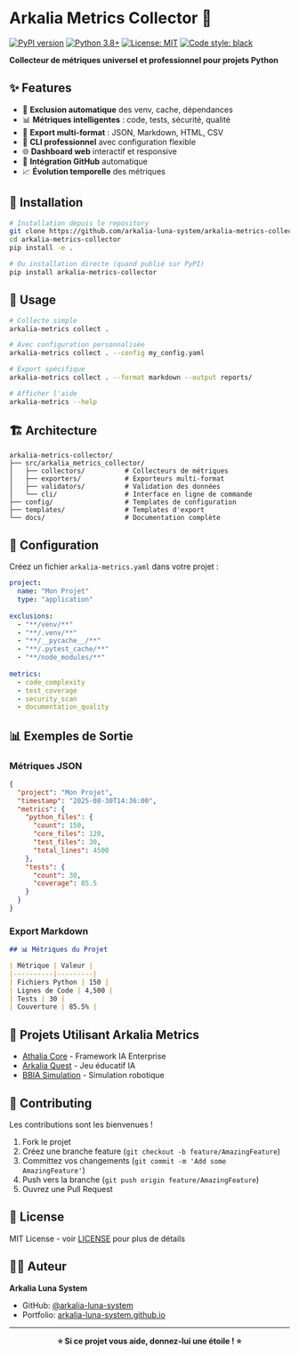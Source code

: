 # Arkalia Metrics Collector 🚀

[![PyPI version](https://badge.fury.io/py/arkalia-metrics-collector.svg)](https://badge.fury.io/py/arkalia-metrics-collector)
[![Python 3.8+](https://img.shields.io/badge/python-3.8+-blue.svg)](https://www.python.org/downloads/)
[![License: MIT](https://img.shields.io/badge/License-MIT-yellow.svg)](https://opensource.org/licenses/MIT)
[![Code style: black](https://img.shields.io/badge/code%20style-black-000000.svg)](https://github.com/psf/black)

**Collecteur de métriques universel et professionnel pour projets Python**

## ✨ Features

- 🚀 **Exclusion automatique** des venv, cache, dépendances
- 📊 **Métriques intelligentes** : code, tests, sécurité, qualité
- 🎨 **Export multi-format** : JSON, Markdown, HTML, CSV
- 🔧 **CLI professionnel** avec configuration flexible
- 🌐 **Dashboard web** interactif et responsive
- 🔗 **Intégration GitHub** automatique
- 📈 **Évolution temporelle** des métriques

## 🚀 Installation

```bash
# Installation depuis le repository
git clone https://github.com/arkalia-luna-system/arkalia-metrics-collector.git
cd arkalia-metrics-collector
pip install -e .

# Ou installation directe (quand publié sur PyPI)
pip install arkalia-metrics-collector
```

## 📖 Usage

```bash
# Collecte simple
arkalia-metrics collect .

# Avec configuration personnalisée
arkalia-metrics collect . --config my_config.yaml

# Export spécifique
arkalia-metrics collect . --format markdown --output reports/

# Afficher l'aide
arkalia-metrics --help
```

## 🏗️ Architecture

```
arkalia-metrics-collector/
├── src/arkalia_metrics_collector/
│   ├── collectors/          # Collecteurs de métriques
│   ├── exporters/           # Exporteurs multi-format
│   ├── validators/          # Validation des données
│   └── cli/                 # Interface en ligne de commande
├── config/                  # Templates de configuration
├── templates/               # Templates d'export
└── docs/                    # Documentation complète
```

## 🔧 Configuration

Créez un fichier `arkalia-metrics.yaml` dans votre projet :

```yaml
project:
  name: "Mon Projet"
  type: "application"
  
exclusions:
  - "**/venv/**"
  - "**/.venv/**"
  - "**/__pycache__/**"
  - "**/.pytest_cache/**"
  - "**/node_modules/**"
  
metrics:
  - code_complexity
  - test_coverage
  - security_scan
  - documentation_quality
```

## 📊 Exemples de Sortie

### Métriques JSON
```json
{
  "project": "Mon Projet",
  "timestamp": "2025-08-30T14:36:00",
  "metrics": {
    "python_files": {
      "count": 150,
      "core_files": 120,
      "test_files": 30,
      "total_lines": 4500
    },
    "tests": {
      "count": 30,
      "coverage": 85.5
    }
  }
}
```

### Export Markdown
```markdown
## 📊 Métriques du Projet

| Métrique | Valeur |
|----------|---------|
| Fichiers Python | 150 |
| Lignes de Code | 4,500 |
| Tests | 30 |
| Couverture | 85.5% |
```

## 🚀 Projets Utilisant Arkalia Metrics

- [Athalia Core](https://github.com/arkalia-luna-system/ia-pipeline) - Framework IA Enterprise
- [Arkalia Quest](https://github.com/arkalia-luna-system/arkalia-quest) - Jeu éducatif IA
- [BBIA Simulation](https://github.com/arkalia-luna-system/bbia-sim) - Simulation robotique

## 🤝 Contributing

Les contributions sont les bienvenues ! 

1. Fork le projet
2. Créez une branche feature (`git checkout -b feature/AmazingFeature`)
3. Committez vos changements (`git commit -m 'Add some AmazingFeature'`)
4. Push vers la branche (`git push origin feature/AmazingFeature`)
5. Ouvrez une Pull Request

## 📄 License

MIT License - voir [LICENSE](LICENSE) pour plus de détails

## 👨‍💻 Auteur

**Arkalia Luna System**
- GitHub: [@arkalia-luna-system](https://github.com/arkalia-luna-system)
- Portfolio: [arkalia-luna-system.github.io](https://arkalia-luna-system.github.io)

---

<div align="center">

**⭐ Si ce projet vous aide, donnez-lui une étoile ! ⭐**

</div>

